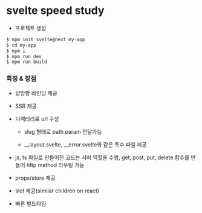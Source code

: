 # svelte speed study

* 프로젝트 생성

```bash
$ npm init svelte@next my-app
$ cd my-app
$ npm i
$ npm run dev
$ npm run build
```

### 특징 & 장점

* 양방향 바인딩 제공

* SSR 제공 

* 디렉터리로 url 구성

  - slug 형태로 path param 전달가능

  - __layout.svelte, __error.svelte와 같은 특수 파일 제공

* js, ts 파일로 만들어진 코드는 서버 역할을 수행, get, post, put, delete 함수를 만들어 http method 라우팅 가능

* props/store 제공

* slot 제공(similar children on react)

* 빠른 빌드타임